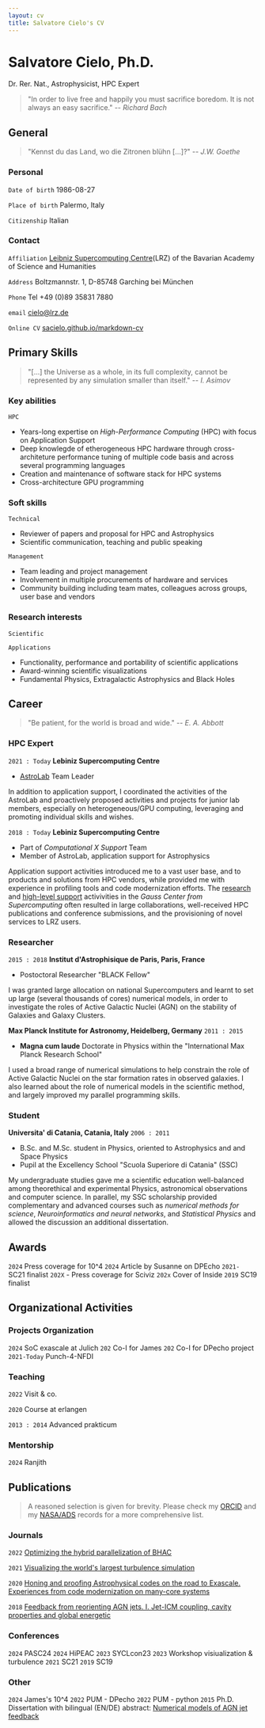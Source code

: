 ```yaml
---
layout: cv
title: Salvatore Cielo's CV
---
```

# Salvatore Cielo, Ph.D.
Dr. Rer. Nat., Astrophysicist, HPC Expert
>  "In order to live free and happily
>   you must sacrifice boredom. 
>   It is not always an easy sacrifice."
> -- _Richard Bach_

## General
> "Kennst du das Land, wo die Zitronen blühn [...]?"
> -- _J.W. Goethe_
### Personal
`Date of birth`
1986-08-27

`Place of birth`
Palermo, Italy

`Citizenship`
Italian
### Contact 

`Affiliation`
[Leibniz Supercomputing Centre](https://www.lrz.de/)(LRZ) of the Bavarian Academy of Science and Humanities

`Address`
Boltzmannstr. 1, D-85748 Garching bei München

`Phone`
Tel +49 (0)89 35831 7880

`email`
<a href="mailto:cielo@lrz.de">cielo@lrz.de</a>

`Online CV`
<a href="https://sacielo.github.io/markdown-cv/"> sacielo.github.io/markdown-cv </a>

## Primary Skills
> "[...] the Universe as a whole, in its full complexity, cannot
> be represented by any simulation smaller than itself."
> -- _I. Asimov_

### Key abilities
`HPC`
- Years-long expertise on _High-Performance Computing_ (HPC) with focus on Application Support
- Deep knowlegde of etherogeneous HPC hardware through cross-architeture performance tuning of multiple code basis and across several programming languages
- Creation and maintenance of software stack for HPC systems
- Cross-architecture GPU programming
  
### Soft skills
`Technical`
- Reviewer of papers and proposal for HPC and Astrophysics
- Scientific communication, teaching and public speaking


`Management`  
- Team leading and project management
- Involvement in multiple procurements of hardware and services
- Community building including team mates, colleagues across groups, user base and vendors

### Research interests
`Scientific` 

`Applications`
- Functionality, performance and portability of scientific applications
- Award-winning scientific visualizations
- Fundamental Physics, Extragalactic Astrophysics and Black Holes

## Career
> "Be patient, for the world is broad and wide."
> -- _E. A. Abbott_

### HPC Expert
`2021 : Today` __Lebiniz Supercomputing Centre__
- [AstroLab](https://doku.lrz.de/astrolab-10746577.html) Team Leader
  
In addition to application support, I coordinated the activities of the AstroLab and proactively proposed activities and projects for junior lab members, especially on heterogeneous/GPU computing, leveraging and promoting individual skills and wishes.

`2018 : Today`
__Lebiniz Supercomputing Centre__
- Part of _Computational X Support_ Team
- Member of AstroLab, application support for Astrophysics
  
Application support activities introduced me to a vast user base, and to products and solutions from HPC vendors, while provided me with experience in profiling tools and code modernization efforts.
The [research](https://doku.lrz.de/research-and-development-projects-10747346.html) and [high-level support](https://doku.lrz.de/high-level-support-projects-10747323.html) activivities in the _Gauss Center from Supercomputing_ often resulted in large collaborations, well-received HPC publications and conference submissions, and the provisioning of novel services to LRZ users.

### Researcher
`2015 : 2018`
__Institut d'Astrophisique de Paris, Paris, France__
- Postoctoral Researcher  "BLACK Fellow"

I was granted large allocation on national Supercomputers and learnt to set up large (several thousands of cores) numerical models, in order to investigate the roles of Active Galactic Nuclei (AGN) on the stability of Galaxies and Galaxy Clusters. 

__Max Planck Institute for Astronomy, Heidelberg, Germany__
`2011 : 2015` 
- **Magna cum laude** Doctorate in Physics within the "International Max Planck Research School"

I used a broad range of numerical simulations to help constrain the role of Active Galactic Nuclei on the star formation rates in observed galaxies. I also learned about the role of numerical models in the scientific method, and largely improved my parallel programming skills.

### Student
__Universita' di Catania, Catania, Italy__
`2006 : 2011`
- B.Sc. and M.Sc. student in Physics, oriented to Astrophysics and and Space Physics
- Pupil at the Excellency School "Scuola Superiore di Catania" (SSC)

My undergraduate studies gave me a scientific education well-balanced among theorethical and experimental Physics, astronomical observations and computer science. In parallel, my SSC scholarship provided complementary and advanced courses such as _numerical methods for science_, _Neuroinformatics and neural networks_, and _Statistical Physics_ and allowed the discussion an additional dissertation.

## Awards
`2024` Press coverage for 10^4
`2024` Article by Susanne on DPEcho
`2021-` SC21 finalist
`202X` - Press coverage for Sciviz
`202x` Cover of Inside
`2019` SC19 finalist

## Organizational Activities

### Projects Organization 
`2024` SoC exascale at Julich
`202` Co-I for James
`202` Co-I for DPecho project
`2021-Today`  Punch-4-NFDI

### Teaching 
`2022`
Visit & co.

`2020`
Course at erlangen

`2013 : 2014`
Advanced prakticum

### Mentorship

`2024` Ranjith

## Publications

> A reasoned selection is given for brevity. Please check my [ORCID](https://orcid.org/my-orcid?orcid=0000-0002-2019-8187)  and my [NASA/ADS](https://ui.adsabs.harvard.edu/search/q=author%3A%22Cielo%2C%20Salvatore%22&sort=date%20desc%2C%20bibcode%20desc&p_=0)
> records for a more comprehensive list.

### Journals
`2022` [Optimizing the hybrid parallelization of BHAC](https://ui.adsabs.harvard.edu/#abs/2022A%26C....3800509C/abstract)

`2021` [Visualizing the world's largest turbulence simulation](https://www.sciencedirect.com/science/article/abs/pii/S016781912100017X)

`2020` [Honing and proofing Astrophysical codes on the road to Exascale. Experiences from code modernization on many-core systems](https://www.sciencedirect.com/science/article/pii/S0167739X19308350)

`2018` [Feedback from reorienting AGN jets. I. Jet-ICM coupling, cavity properties and global energetic](https://ui.adsabs.harvard.edu/abs/2018A%26A...617A..58C/abstract)

### Conferences
`2024` PASC24
`2024` HiPEAC
`2023` SYCLcon23 
`2023` Workshop visiualization & turbulence
`2021` SC21
`2019` SC19

### Other
`2024` James's 10^4
`2022` PUM - DPecho
`2022` PUM - python
`2015` Ph.D. Dissertation with bilingual (EN/DE) abstract: [Numerical models of AGN jet feedback](https://ui.adsabs.harvard.edu/#abs/2015PhDT.......411C/abstract)





<!-- ### Footer

Last updated: May 2013 -->


